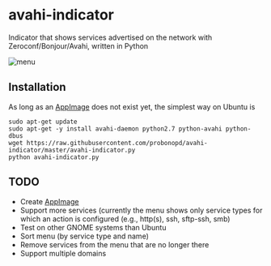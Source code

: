 # avahi-indicator
Indicator that shows services advertised on the network with Zeroconf/Bonjour/Avahi, written in Python

![menu](https://cloud.githubusercontent.com/assets/2480569/13030383/223c9c06-d2a9-11e5-8760-4f5e6d63856f.jpg)

## Installation

As long as an [AppImage](http://appimage.org) does not exist yet, the simplest way on Ubuntu is

```
sudo apt-get update
sudo apt-get -y install avahi-daemon python2.7 python-avahi python-dbus
wget https://raw.githubusercontent.com/probonopd/avahi-indicator/master/avahi-indicator.py
python avahi-indicator.py
```

## TODO

 * Create [AppImage](http://appimage.org)
 * Support more services (currently the menu shows only service types for which an action is configured (e.g., http(s), ssh, sftp-ssh, smb)
 * Test on other GNOME systems than Ubuntu
 * Sort menu (by service type and name)
 * Remove services from the menu that are no longer there
 * Support multiple domains
